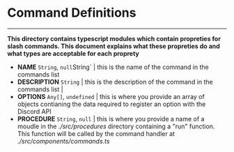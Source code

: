 # Command Definitions

---

**This directory contains typescript modules which contain propreties for slash commands. This document explains what these propreties do and what types are acceptable for each proprety**

- **NAME** `String`, `null`String` |  this is the name of the command in the commands list 
- **DESCRIPTION**  `String` | this is the description of the command in the commands list | 
- **OPTIONS** `Any[]`, `undefined` | this is where you provide an array of objects contianing the data required to register an option with the Discord API
- **PROCEDURE** `String`, `null` | this is where you provide a name of a moudle in the *./src/procedures* directory containing a "run" function. This function will be called by the command handler at *./src/components/commands.ts*

